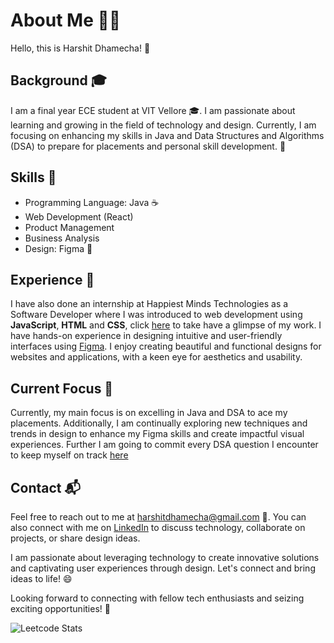 # About Me 👩‍💻

Hello, this is Harshit Dhamecha! 👋

## Background 🎓

I am a final year ECE student at VIT Vellore 🎓. I am passionate about learning and growing in the field of technology and design. Currently, I am focusing on enhancing my skills in Java and Data Structures and Algorithms (DSA) to prepare for placements and personal skill development. 💪

## Skills 🚀

- Programming Language: Java ☕
- Web Development (React)
- Product Management
- Business Analysis
- Design: Figma 🎨

## Experience 💼
I have also done an internship at Happiest Minds Technologies as a Software Developer where I was introduced to web development using **JavaScript**, **HTML** and **CSS**, click [here](https://github.com/harshitdhamecha/ProjectWork_HM) to take have a glimpse of my work.
I have hands-on experience in designing intuitive and user-friendly interfaces using [Figma](https://www.figma.com/). I enjoy creating beautiful and functional designs for websites and applications, with a keen eye for aesthetics and usability.


## Current Focus 🎯

Currently, my main focus is on excelling in Java and DSA to ace my placements. Additionally, I am continually exploring new techniques and trends in design to enhance my Figma skills and create impactful visual experiences.
Further I am going to commit every DSA question I encounter to keep myself on track [here](https://github.com/harshitdhamecha/DSA_practice)

## Contact 📬

Feel free to reach out to me at harshitdhamecha@gmail.com 📧. You can also connect with me on [LinkedIn](https://www.linkedin.com/in/harshitrajeshdhamecha/) to discuss technology, collaborate on projects, or share design ideas.

I am passionate about leveraging technology to create innovative solutions and captivating user experiences through design. Let's connect and bring ideas to life! 😄

Looking forward to connecting with fellow tech enthusiasts and seizing exciting opportunities! 🌟

![Leetcode Stats](https://leetcard.jacoblin.cool/harshitdhamecha?ext=activity)
